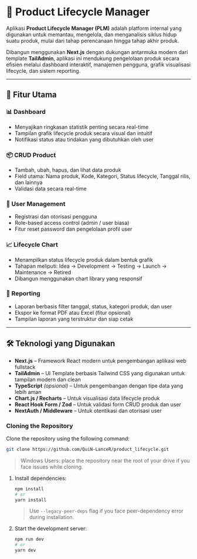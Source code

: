 # 🧩 Product Lifecycle Manager

Aplikasi **Product Lifecycle Manager (PLM)** adalah platform internal yang digunakan untuk memantau, mengelola, dan menganalisis siklus hidup suatu produk, mulai dari tahap perencanaan hingga tahap akhir produk.

Dibangun menggunakan **Next.js** dengan dukungan antarmuka modern dari template **TailAdmin**, aplikasi ini mendukung pengelolaan produk secara efisien melalui dashboard interaktif, manajemen pengguna, grafik visualisasi lifecycle, dan sistem reporting.

---

## 🚀 Fitur Utama

### 📊 Dashboard
- Menyajikan ringkasan statistik penting secara real-time
- Tampilan grafik lifecycle produk secara visual dan intuitif
- Notifikasi status atau tindakan yang dibutuhkan oleh user

### 📦 CRUD Product
- Tambah, ubah, hapus, dan lihat data produk
- Field utama: Nama produk, Kode, Kategori, Status lifecycle, Tanggal rilis, dan lainnya
- Validasi data secara real-time

### 👥 User Management
- Registrasi dan otorisasi pengguna
- Role-based access control (admin / user biasa)
- Fitur reset password dan pengelolaan profil user

### 📈 Lifecycle Chart
- Menampilkan status lifecycle produk dalam bentuk grafik
- Tahapan meliputi: Idea → Development → Testing → Launch → Maintenance → Retired
- Dibangun menggunakan chart library yang responsif

### 🧾 Reporting
- Laporan berbasis filter tanggal, status, kategori produk, dan user
- Ekspor ke format PDF atau Excel (fitur opsional)
- Tampilan laporan yang terstruktur dan siap cetak

---

## 🛠️ Teknologi yang Digunakan

- **Next.js** – Framework React modern untuk pengembangan aplikasi web fullstack
- **TailAdmin** – UI Template berbasis Tailwind CSS yang digunakan untuk tampilan modern dan clean
- **TypeScript** *(opsional)* – Untuk pengembangan dengan tipe data yang lebih aman
- **Chart.js / Recharts** – Untuk visualisasi data lifecycle produk
- **React Hook Form / Zod** – Untuk validasi form CRUD produk dan user
- **NextAuth / Middleware** – Untuk otentikasi dan otorisasi user

### Cloning the Repository
Clone the repository using the following command:

```bash
git clone https://github.com/QuiN-LanceR/product_lifecycle.git
```

> Windows Users: place the repository near the root of your drive if you face issues while cloning.

1. Install dependencies:
    ```bash
    npm install
    # or
    yarn install
    ```
    > Use `--legacy-peer-deps` flag if you face peer-dependency error during installation.

2. Start the development server:
    ```bash
    npm run dev
    # or
    yarn dev
    ```